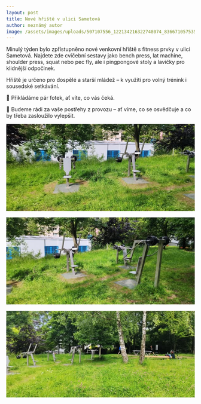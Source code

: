 ```yaml
---
layout: post
title: Nové hřiště v ulici Sametová
author: neznámý autor
image: /assets/images/uploads/507107556_122134216322748074_8366710575356428026_n.jpg
---
```

Minulý týden bylo zpřístupněno nové venkovní hřiště s fitness prvky v ulici Sametová. Najdete zde cvičební sestavy jako bench press, lat machine, shoulder press, squat nebo pec fly, ale i pingpongové stoly a lavičky pro klidnější odpočinek.


Hřiště je určeno pro dospělé a starší mládež – k využití pro volný trénink i sousedské setkávání.


📸 Přikládáme pár fotek, ať víte, co vás čeká.

💬 Budeme rádi za vaše postřehy z provozu – ať víme, co se osvědčuje a co by třeba zasloužilo vylepšit.

![](/assets/images/uploads/506104619_122134216586748074_7671052937088257162_n.jpg)

![](/assets/images/uploads/505848845_122134216580748074_1427479347956632441_n.jpg)

![](/assets/images/uploads/507107556_122134216322748074_8366710575356428026_n.jpg)
